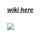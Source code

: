 <h5><a href="http://www.helloenshi.com/web/index?page=1&pageSize=1&tableColumns=aWQsdGl0bGUsY29udGVudCxpbWFnZSx2aWRlbyx2aW1nLGNhdGVnb3J5X2lkLHRhZyxmYXZvcml0ZSxwYWdldmlldyxjb21tZW50LGlzX2Rpc3BsYXksaXRlbV9pZCxvcGVyYXRvcixjcmVhdGVfdGltZSx1cGRhdGVfdGltZQ%3D%3D&id=34">wiki here</a></h5>
<img src="http://7xussr.com1.z0.glb.clouddn.com/tpl_use_sample.png" />
